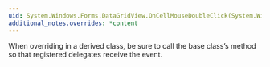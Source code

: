 ```yaml
---
uid: System.Windows.Forms.DataGridView.OnCellMouseDoubleClick(System.Windows.Forms.DataGridViewCellMouseEventArgs)
additional_notes.overrides: *content
---
```


<p>When overriding <xref href="System.Windows.Forms.DataGridView.OnCellMouseDoubleClick(System.Windows.Forms.DataGridViewCellMouseEventArgs)"></xref> in a derived class, be sure to call the base class’s <xref href="System.Windows.Forms.DataGridView.OnCellMouseDoubleClick(System.Windows.Forms.DataGridViewCellMouseEventArgs)"></xref> method so that registered delegates receive the event.</p>


